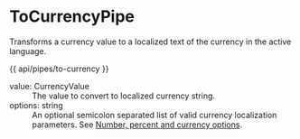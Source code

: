 <!-- ======================================================================
--- Search engine
title:          ToCurrencyPipe
keywords:       currency, pipe, formatting
description:    ToCurrencyPipe for currency formatting.
--- Menu system
order:          40
text:           ToCurrencyPipe
hidden:         false
umbel:          false
--- Page properties
id:             
document:       
layout:         layout-2-left
$-left:         #side-menu
searchable:     true
--- Side menu
side-menu-root:     /api
side-menu-header:   API
side-menu-top:      
side-menu-depth:    2
======================================================================= -->

# ToCurrencyPipe

Transforms a currency value to a localized text of the currency in the active language.

{{ api/pipes/to-currency }}

<dl>
  <dt>
    value<span class="js-type">: CurrencyValue</span>
  </dt>
  <dd>
    The value to convert to localized currency string.
  </dd>
  <dt>
    options<span class="js-type">: string</span>
  </dt>
  <dd>
    An optional semicolon separated list of valid currency localization parameters.
    See <a href="/documentation/localization/options">Number, percent and currency options</a>.
  </dd>
</dl>
